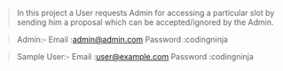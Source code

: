> In this project a User requests Admin for accessing a particular slot by sending him a proposal which can be accepted/ignored by the Admin.

> Admin:- 
Email    :admin@admin.com
Password :codingninja

> Sample User:-
Email    :user@example.com
Password :codingninja
